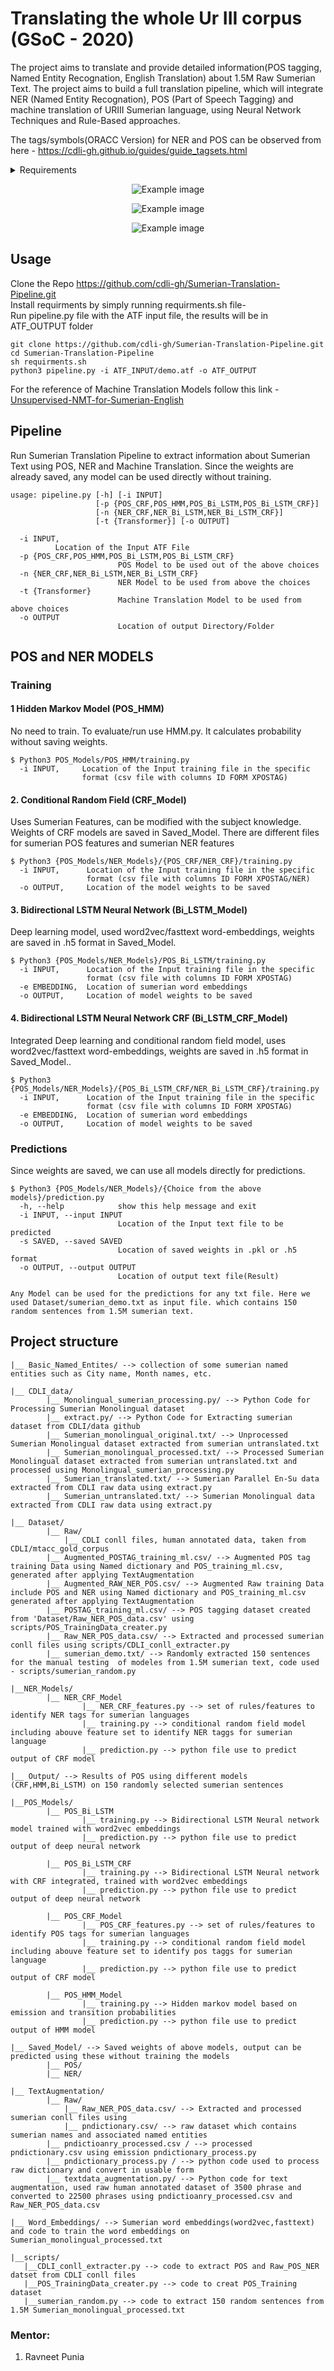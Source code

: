 # Translating the whole Ur III corpus (GSoC - 2020)
The project aims to translate and provide detailed information(POS tagging, Named Entity Recognation, English Translation) about 1.5M Raw Sumerian Text. The project aims to build a full translation pipeline, which will integrate NER (Named Entity Recognation), POS (Part of Speech Tagging) and machine translation of URIII Sumerian language, using Neural Network Techniques and Rule-Based approaches.

The tags/symbols(ORACC Version) for NER and POS can be observed from here - https://cdli-gh.github.io/guides/guide_tagsets.html

<details>
<summary> Requirements </summary> 
- Python 3.5.2 or higher <br/>
- numPy  <br/>
- pandas <br/>
- sklearn <br/>
- nltk <br/>
- sklearn_crfsuite <br/>
- matplotlib <br/>
- tqdm>=4.46.1 <br/>
- keras <br/>
- tensorflow <br/>
- CRF keras (pip3 install git+https://www.github.com/keras-team/keras-contrib.git) <br/>
- click <br/>
- OpenNMT-py (to use Machine Translation Models) <br/>

</details>

<p align="center">
  <img src="https://github.com/cdli-gh/Sumerian-Translation-Pipeline/blob/master/src/1.png" alt="Example image"/>
</p>
<p align="center">
  <img src="https://github.com/cdli-gh/Sumerian-Translation-Pipeline/blob/master/src/3.png" alt="Example image"/>
</p>
<p align="center">
  <img src="https://github.com/cdli-gh/Sumerian-Translation-Pipeline/blob/master/src/2.png" alt="Example image"/>
</p>




## Usage
Clone the Repo https://github.com/cdli-gh/Sumerian-Translation-Pipeline.git \
Install requirments by simply running requirments.sh file- \
Run pipeline.py file with the ATF input file, the results will be in ATF_OUTPUT folder 
```
git clone https://github.com/cdli-gh/Sumerian-Translation-Pipeline.git
cd Sumerian-Translation-Pipeline
sh requirments.sh
python3 pipeline.py -i ATF_INPUT/demo.atf -o ATF_OUTPUT
```

For the reference of Machine Translation Models follow this link - [Unsupervised-NMT-for-Sumerian-English](https://github.com/cdli-gh/Unsupervised-NMT-for-Sumerian-English)

## Pipeline
Run Sumerian Translation Pipeline to extract information about Sumerian Text using POS, NER and Machine Translation. Since the weights are already saved, any model can be used directly without training.    
```
usage: pipeline.py [-h] [-i INPUT]
                   [-p {POS_CRF,POS_HMM,POS_Bi_LSTM,POS_Bi_LSTM_CRF}]
                   [-n {NER_CRF,NER_Bi_LSTM,NER_Bi_LSTM_CRF}]
                   [-t {Transformer}] [-o OUTPUT]
                   
  -i INPUT,
          Location of the Input ATF File
  -p {POS_CRF,POS_HMM,POS_Bi_LSTM,POS_Bi_LSTM_CRF}
                        POS Model to be used out of the above choices 
  -n {NER_CRF,NER_Bi_LSTM,NER_Bi_LSTM_CRF}
                        NER Model to be used from above the choices
  -t {Transformer}
                        Machine Translation Model to be used from above choices 
  -o OUTPUT
                        Location of output Directory/Folder
```


## POS and NER MODELS

### Training
#### 1 Hidden Markov Model (POS_HMM)
No need to train. To evaluate/run use HMM.py. It calculates probability without saving weights.
```
$ Python3 POS_Models/POS_HMM/training.py
  -i INPUT,     Location of the Input training file in the specific
                format (csv file with columns ID FORM XPOSTAG)
```
#### 2. Conditional Random Field (CRF_Model)
Uses Sumerian Features, can be modified with the subject knowledge. Weights of CRF models are saved in Saved_Model. There are different files for sumerian POS features and sumerian NER features
```
$ Python3 {POS_Models/NER_Models}/{POS_CRF/NER_CRF}/training.py
  -i INPUT,      Location of the Input training file in the specific
                 format (csv file with columns ID FORM XPOSTAG/NER)
  -o OUTPUT,     Location of the model weights to be saved
```
#### 3. Bidirectional LSTM Neural Network (Bi_LSTM_Model)
Deep learning model, used word2vec/fasttext word-embeddings, weights are saved in .h5 format in Saved_Model.  
```
$ Python3 {POS_Models/NER_Models}/POS_Bi_LSTM/training.py
  -i INPUT,      Location of the Input training file in the specific
                 format (csv file with columns ID FORM XPOSTAG)
  -e EMBEDDING,  Location of sumerian word embeddings
  -o OUTPUT,     Location of model weights to be saved
```
#### 4. Bidirectional LSTM Neural Network CRF (Bi_LSTM_CRF_Model)
Integrated Deep learning and conditional random field model, uses word2vec/fasttext word-embeddings, weights are saved in .h5 format in Saved_Model..  
```
$ Python3 {POS_Models/NER_Models}/{POS_Bi_LSTM_CRF/NER_Bi_LSTM_CRF}/training.py
  -i INPUT,      Location of the Input training file in the specific
                 format (csv file with columns ID FORM XPOSTAG)
  -e EMBEDDING,  Location of sumerian word embeddings
  -o OUTPUT,     Location of model weights to be saved
```


### Predictions
Since weights are saved, we can use all models directly for predictions.   
```
$ Python3 {POS_Models/NER_Models}/{Choice from the above models}/prediction.py
  -h, --help            show this help message and exit
  -i INPUT, --input INPUT
                        Location of the Input text file to be predicted
  -s SAVED, --saved SAVED
                        Location of saved weights in .pkl or .h5 format
  -o OUTPUT, --output OUTPUT
                        Location of output text file(Result)

Any Model can be used for the predictions for any txt file. Here we used Dataset/sumerian_demo.txt as input file. which contains 150 random sentences from 1.5M sumerian text.
```


## Project structure

```
|__ Basic_Named_Entites/ --> collection of some sumerian named entities such as City name, Month names, etc.

|__ CDLI_data/
        |__ Monolingual_sumerian_processing.py/ --> Python Code for Processing Sumerian Monolingual dataset
        |__ extract.py/ --> Python Code for Extracting sumerian dataset from CDLI/data github
        |__ Sumerian_monolingual_original.txt/ --> Unprocessed Sumerian Monolingual dataset extracted from sumerian untranslated.txt
        |__ Sumerian_monolingual_processed.txt/ --> Processed Sumerian Monolingual dataset extracted from sumerian untranslated.txt and processed using Monolingual_sumerian_processing.py
        |__ Sumerian_translated.txt/ --> Sumerian Parallel En-Su data extracted from CDLI raw data using extract.py
        |__ Sumerian_untranslated.txt/ --> Sumerian Monolingual data extracted from CDLI raw data using extract.py
        
|__ Dataset/
        |__ Raw/
            |__ CDLI conll files, human annotated data, taken from CDLI/mtacc_gold_corpus
        |__ Augmented_POSTAG_training_ml.csv/ --> Augmented POS tag training Data using Named dictionary and POS_training_ml.csv, generated after applying TextAugmentation
        |__ Augmented_RAW_NER_POS.csv/ --> Augmented Raw training Data include POS and NER using Named dictionary and POS_training_ml.csv generated after applying TextAugmentation
        |__ POSTAG_training_ml.csv/ --> POS tagging dataset created from 'Dataset/Raw_NER_POS_data.csv' using scripts/POS_TrainingData_creater.py
        |__ Raw_NER_POS_data.csv/ --> Extracted and processed sumerian conll files using scripts/CDLI_conll_extracter.py 
        |__ sumerian_demo.txt/ --> Randomly extracted 150 sentences for the manual testing  of modeles from 1.5M sumerian text, code used - scripts/sumerian_random.py 

|__NER_Models/         
        |__ NER_CRF_Model
                |__ NER_CRF_features.py --> set of rules/features to identify NER tags for sumerian languages 
                |__ training.py --> conditional random field model including abouve feature set to identify NER taggs for sumerian language 
                |__ prediction.py --> python file use to predict output of CRF model

|__ Output/ --> Results of POS using different models (CRF,HMM,Bi_LSTM) on 150 randomly selected sumerian sentences

|__POS_Models/
        |__ POS_Bi_LSTM
                |__ training.py --> Bidirectional LSTM Neural network model trained with word2vec embeddings 
                |__ prediction.py --> python file use to predict output of deep neural network
                
        |__ POS_Bi_LSTM_CRF
                |__ training.py --> Bidirectional LSTM Neural network with CRF integrated, trained with word2vec embeddings 
                |__ prediction.py --> python file use to predict output of deep neural network
                
        |__ POS_CRF_Model
                |__ POS_CRF_features.py --> set of rules/features to identify POS tags for sumerian languages 
                |__ training.py --> conditional random field model including abouve feature set to identify pos taggs for sumerian language 
                |__ prediction.py --> python file use to predict output of CRF model

        |__ POS_HMM_Model
                |__ training.py --> Hidden markov model based on emission and transition probabilities   
                |__ prediction.py --> python file use to predict output of HMM model
        
|__ Saved_Model/ --> Saved weights of above models, output can be predicted using these without training the models 
        |__ POS/
        |__ NER/
        
|__ TextAugmentation/
        |__ Raw/
            |__ Raw_NER_POS_data.csv/ --> Extracted and processed sumerian conll files using
            |__ pndictionary.csv/ --> raw dataset which contains sumerian names and associated named entities 
        |__ pndictioanry_processed.csv / --> processed pndictionary.csv using emission pndictionary_process.py 
        |__ pndictionary_process.py / --> python code used to process raw dictionary and convert in usable form
        |__ textdata_augmentation.py/ --> Python code for text augmentation, used raw human annotated dataset of 3500 phrase and converted to 22500 phrases using pndictioanry_processed.csv and Raw_NER_POS_data.csv

|__ Word_Embeddings/ --> Sumerian word embeddings(word2vec,fasttext) and code to train the word embeddings on Sumerian_monolingual_processed.txt

|__scripts/
   |__CDLI_conll_extracter.py --> code to extract POS and Raw_POS_NER datset from CDLI conll files 
   |__POS_TrainingData_creater.py --> code to creat POS_Training dataset 
   |__sumerian_random.py --> code to extract 150 random sentences from 1.5M Sumerian_monolingual_processed.txt

```


### Mentor:

1. Ravneet Punia
